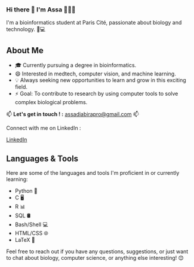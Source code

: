 ### Hi there 👋 I'm Assa 👩🏿‍🎓

I'm a bioinformatics student at Paris Cité, passionate about biology and technology. 🧬💻

## About Me

- 🎓 Currently pursuing a degree in bioinformatics.
- 😄 Interested in medtech, computer vision, and machine learning.
- 💡 Always seeking new opportunities to learn and grow in this exciting field.
- ⚡ Goal: To contribute to research by using computer tools to solve complex biological problems.

📫 **Let's get in touch ! :** assadiabirapro@gmail.com 📫

Connect with me on LinkedIn :

[LinkedIn](#)

<!--
🖥️ **Projects 💡**

## Bioinformatics

- **Title:** vide
  - **Language:** 
- **Title:** Dinucleotide frequencies in model organisms
  - **Language:** 
- **Title:** Pangenome graph clustering
  - **Language:** 
- **Title:** Rosalind problems solutions
  - **Language:** 

## Statistics

- **Title:** HIV protease study
  - **Language:** 
- **Title:** Exam results study
  - **Language:** 
- **Title:** World happiness study
  - **Language:** 
- **Title:** Books study
  - **Language:** 

## Other

- **Title:** Schizophrenia WGS study
  - **Language:** 
- **Title:** Psy-NER model
  - **Language:** 
- **Title:** Web API for a neural network model
  - **Language:** 
- **Title:** E-commerce database modelization
  - **Language:** 
- **Title:** Housing prices prediction
  - **Language:**
 
-->

## Languages & Tools

Here are some of the languages and tools I'm proficient in or currently learning:

- Python 🐍
- C 🖥️
- R 📊
- SQL 🛢️
- Bash/Shell 💻
- HTML/CSS 🌐
- LaTeX 📝 

Feel free to reach out if you have any questions, suggestions, or just want to chat about biology, computer science, or anything else interesting! 😊
